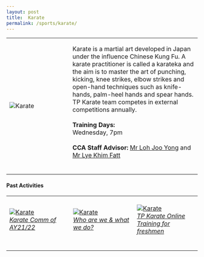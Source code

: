 ```yaml
---
layout: post
title:  Karate
permalink: /sports/karate/
---
```


<table>
    <tr>
        <td style="width:33%"><image src="/images/CCA_karate.jpg" style="display:block;margin-left:auto;margin-right:auto;" alt="Karate"></image></td>
        <td>
            <p>
                Karate is a martial art developed in Japan under the influence Chinese Kung Fu. A karate practitioner is called a karateka and the aim is to master the art of punching, kicking, knee strikes, elbow strikes and open-hand techniques such as knife-hands, palm-heel hands and spear hands. TP Karate team competes in external competitions annually.<br>
                <br>
                <b>Training Days:</b><br>
                Wednesday, 7pm<br>
                <br>
                <b>CCA Staff Advisor:</b> <a href="mailto:Loh_Joo_Yong@tp.edu.sg">Mr Loh Joo Yong</a> and <a href="mailto:Lye_Khim_Fatt@tp.edu.sg">Mr Lye Khim Fatt</a><br>
                <br>
            </p>
        </td>
    </tr>
</table>

#### Past Activities

<table>
    <tr>
        <td style="width:33%"><br>
            <a href="https://www.instagram.com/p/COp7qZfnr1D/">
                <image src="/images/CCA-karate-ig5.png" style="display:block;margin-left:auto;margin-right:auto;" alt="Karate">
                <h6 style="margin-top:0%">Karate Comm of AY21/22</h6>
                </image>
            </a>
        </td>
        <td style="width:33%"><br>
            <a href="https://www.instagram.com/tv/CKEfSfBnA9G/">
                <image src="/images/CCA-karate-ig4.png" style="display:block;margin-left:auto;margin-right:auto;" alt="Karate">
                <h6 style="margin-top:0%">Who are we & what we do?</h6>
                </image>
            </a>
        </td>
        <td style="width:33%"><br>
            <a href="https://www.instagram.com/p/CBXAzCvn4gq/">
                <image src="/images/CCA-Karate_IG1.png" style="display:block;margin-left:auto;margin-right:auto;" alt="Karate">
                <h6 style="margin-top:0%">TP Karate Online Training for freshmen</h6>
                </image>
            </a>
        </td>
    </tr>
</table>
